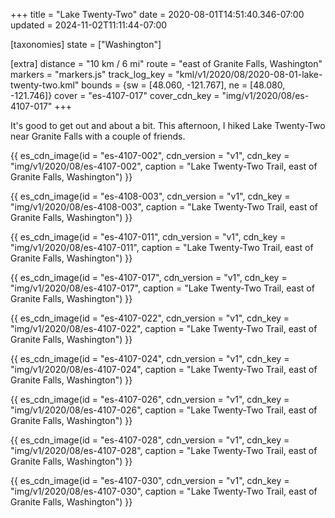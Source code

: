+++
title = "Lake Twenty-Two"
date = 2020-08-01T14:51:40.346-07:00
updated = 2024-11-02T11:11:44-07:00

[taxonomies]
state = ["Washington"]

[extra]
distance = "10 km / 6 mi"
route = "east of Granite Falls, Washington"
markers = "markers.js"
track_log_key = "kml/v1/2020/08/2020-08-01-lake-twenty-two.kml"
bounds = {sw = [48.060, -121.767], ne = [48.080, -121.746]}
cover = "es-4107-017"
cover_cdn_key = "img/v1/2020/08/es-4107-017"
+++

It's good to get out and about a bit. This afternoon, I hiked Lake Twenty-Two near Granite Falls with a couple of friends.

<!-- more -->

{{ es_cdn_image(id = "es-4107-002", cdn_version = "v1", cdn_key = "img/v1/2020/08/es-4107-002", caption = "Lake Twenty-Two Trail, east of Granite Falls, Washington") }}

{{ es_cdn_image(id = "es-4108-003", cdn_version = "v1", cdn_key = "img/v1/2020/08/es-4108-003", caption = "Lake Twenty-Two Trail, east of Granite Falls, Washington") }}

{{ es_cdn_image(id = "es-4107-011", cdn_version = "v1", cdn_key = "img/v1/2020/08/es-4107-011", caption = "Lake Twenty-Two Trail, east of Granite Falls, Washington") }}

{{ es_cdn_image(id = "es-4107-017", cdn_version = "v1", cdn_key = "img/v1/2020/08/es-4107-017", caption = "Lake Twenty-Two Trail, east of Granite Falls, Washington") }}

{{ es_cdn_image(id = "es-4107-022", cdn_version = "v1", cdn_key = "img/v1/2020/08/es-4107-022", caption = "Lake Twenty-Two Trail, east of Granite Falls, Washington") }}

{{ es_cdn_image(id = "es-4107-024", cdn_version = "v1", cdn_key = "img/v1/2020/08/es-4107-024", caption = "Lake Twenty-Two Trail, east of Granite Falls, Washington") }}

{{ es_cdn_image(id = "es-4107-026", cdn_version = "v1", cdn_key = "img/v1/2020/08/es-4107-026", caption = "Lake Twenty-Two Trail, east of Granite Falls, Washington") }}

{{ es_cdn_image(id = "es-4107-028", cdn_version = "v1", cdn_key = "img/v1/2020/08/es-4107-028", caption = "Lake Twenty-Two Trail, east of Granite Falls, Washington") }}

{{ es_cdn_image(id = "es-4107-030", cdn_version = "v1", cdn_key = "img/v1/2020/08/es-4107-030", caption = "Lake Twenty-Two Trail, east of Granite Falls, Washington") }}
